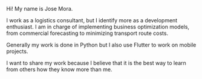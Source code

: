Hi! My name is Jose Mora.

I work as a logistics consultant, but I identify more as a development enthusiast. I am in charge of implementing business optimization models, from commercial forecasting to minimizing transport route costs.

Generally my work is done in Python but I also use Flutter to work on mobile projects.

I want to share my work because I believe that it is the best way to learn from others how they know more than me.
